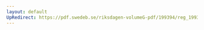 ```yaml
---
layout: default
UpRedirect: https://pdf.swedeb.se/riksdagen-volumeG-pdf/199394/reg_199394/reg_199394_0450.pdf
---
```

